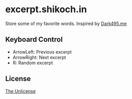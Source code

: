 # excerpt.shikoch.in
Store some of my favorite words.
Inspired by [Dark495.me](https://dark495.me)

## Keyboard Control
- ArrowLeft: Previous excerpt
- ArrowRight: Next excerpt
- R: Random excerpt

## License
[The Unlicense](https://choosealicense.com/licenses/unlicense/)